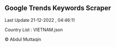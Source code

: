 

## Google Trends Keywords Scraper 
 
Last Update 21-12-2022 , 04:46:11

Country List :
VIETNAM.json



© Abdul Muttaqin 
